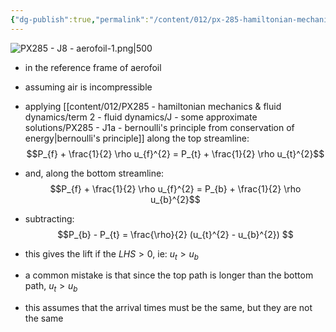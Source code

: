 ```yaml
---
{"dg-publish":true,"permalink":"/content/012/px-285-hamiltonian-mechanics-and-fluid-dynamics/term-2-fluid-dynamics/j-some-approximate-solutions/px-285-j8-aerofoil/","noteIcon":"1","created":"2025-02-13T14:07:26.936+00:00","updated":"2025-02-14T15:02:55.710+00:00"}
---
```


![PX285 - J8 - aerofoil-1.png|500](/img/user/pics/PX285%20-%20J8%20-%20aerofoil-1.png)

- in the reference frame of aerofoil
- assuming air is incompressible
- applying [[content/012/PX285 - hamiltonian mechanics & fluid dynamics/term 2 - fluid dynamics/J - some approximate solutions/PX285 - J1a - bernoulli's principle from conservation of energy\|bernoulli's principle]] along the top streamline:
$$P_{f} + \frac{1}{2} \rho u_{f}^{2} = P_{t} + \frac{1}{2} \rho u_{t}^{2}$$
- and, along the bottom streamline:
$$P_{f} + \frac{1}{2} \rho u_{f}^{2} = P_{b} + \frac{1}{2} \rho u_{b}^{2}$$
- subtracting:
$$P_{b} - P_{t} = \frac{\rho}{2} (u_{t}^{2} - u_{b}^{2}) $$
- this gives the lift if the $LHS>0$, ie: $u_{t} > u_{b}$

- a common mistake is that since the top path is longer than the bottom path, $u_{t} > u_{b}$
- this assumes that the arrival times must be the same, but they are not the same
